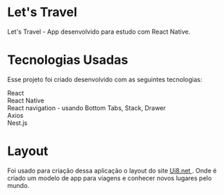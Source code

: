 # Let's Travel
Let's Travel - App desenvolvido para estudo com React Native.

# Tecnologias Usadas

Esse projeto foi criado desenvolvido com as seguintes tecnologias:

React <br />
React Native <br />
React navigation - usando Bottom Tabs, Stack, Drawer <br />
Axios <br />
Nest.js <br />


# Layout

Foi usado para criação dessa aplicação o layout do site <a href="https://ui8.net/micra-solution/products/travel-app"> Ui8.net </a>. Onde é criado um modelo de app para viagens e conhecer novos lugares pelo mundo.
